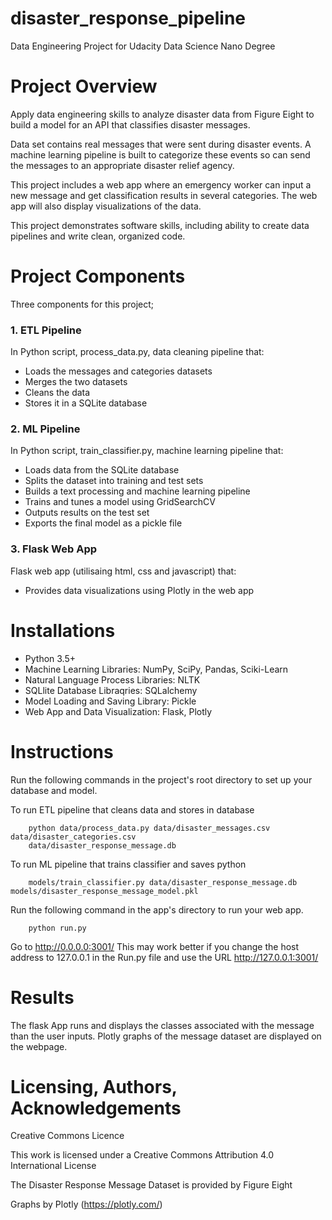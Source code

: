 # disaster_response_pipeline
Data Engineering Project for Udacity Data Science Nano Degree



# Project Overview
Apply data engineering skills to analyze disaster data from Figure Eight to build a model for an API that classifies disaster messages.

Data set contains real messages that were sent during disaster events. A machine learning pipeline is built to categorize these events so can send the messages to an appropriate disaster relief agency.

This project includes a web app where an emergency worker can input a new message and get classification results in several categories. The web app will also display visualizations of the data.

This project demonstrates software skills, including ability to create data pipelines and write clean, organized code.


# Project Components
Three components for this project;

### 1. ETL Pipeline
In Python script, process_data.py, data cleaning pipeline that:

- Loads the messages and categories datasets
- Merges the two datasets
- Cleans the data
- Stores it in a SQLite database

### 2. ML Pipeline
In Python script, train_classifier.py, machine learning pipeline that:

- Loads data from the SQLite database
- Splits the dataset into training and test sets
- Builds a text processing and machine learning pipeline
- Trains and tunes a model using GridSearchCV
- Outputs results on the test set
- Exports the final model as a pickle file

### 3. Flask Web App
Flask web app (utilisaing html, css and javascript) that:

- Provides data visualizations using Plotly in the web app


# Installations

- Python 3.5+
- Machine Learning Libraries: NumPy, SciPy, Pandas, Sciki-Learn
- Natural Language Process Libraries: NLTK
- SQLlite Database Libraqries: SQLalchemy
- Model Loading and Saving Library: Pickle
- Web App and Data Visualization: Flask, Plotly


# Instructions

Run the following commands in the project's root directory to set up your database and model.
        
To run ETL pipeline that cleans data and stores in database
        
        python data/process_data.py data/disaster_messages.csv data/disaster_categories.csv 
        data/disaster_response_message.db
        
To run ML pipeline that trains classifier and saves python
        
        models/train_classifier.py data/disaster_response_message.db models/disaster_response_message_model.pkl

Run the following command in the app's directory to run your web app. 
        
        python run.py

Go to http://0.0.0.0:3001/ This may work better if you change the host address to 127.0.0.1 in the Run.py file and use the URL http://127.0.0.1:3001/


# Results

The flask App runs and displays the classes associated with the message than the user inputs. Plotly graphs of the message dataset are displayed on the webpage.


# Licensing, Authors, Acknowledgements

Creative Commons Licence

This work is licensed under a Creative Commons Attribution 4.0 International License

The Disaster Response Message Dataset is provided by Figure Eight

Graphs by Plotly (https://plotly.com/)
